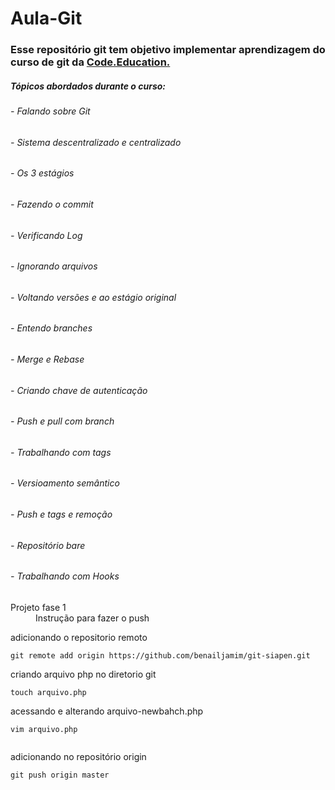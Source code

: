 # Aula-Git

### Esse repositório git tem objetivo implementar aprendizagem do curso de git da [Code.Education.](http://sites.code.education/home-code/)
##### Tópicos abordados durante o curso:
###### - Falando sobre Git
###### - Sistema descentralizado e centralizado
###### - Os 3 estágios
###### - Fazendo o commit
###### - Verificando Log
###### - Ignorando arquivos
###### - Voltando versões e ao estágio original
###### - Entendo branches
###### - Merge e Rebase
###### - Criando chave de autenticação
###### - Push e pull com branch
###### - Trabalhando com tags
###### - Versioamento semântico
###### - Push e tags e remoção
###### -  Repositório bare
###### - Trabalhando com Hooks

<dl>
  <dt>Projeto fase 1</dt>
  <dd>Instrução para fazer o push</dd>
  <p>adicionando o repositorio remoto</p>
  <pre><code>git remote add origin https://github.com/benailjamim/git-siapen.git</code></pre>
  <p>criando arquivo php no diretorio git</p>
  <pre><code>touch arquivo.php</code></pre>
   <p>acessando e alterando arquivo-newbahch.php</p>
  <pre><code>vim arquivo.php</code></pre>
   <p></p>
  <pre><code></code></pre>
   <p>adicionando no repositório origin</p>
  <pre><code>git push origin master</code></pre>
   <p></p>
  <pre><code></code></pre>

</dl>
